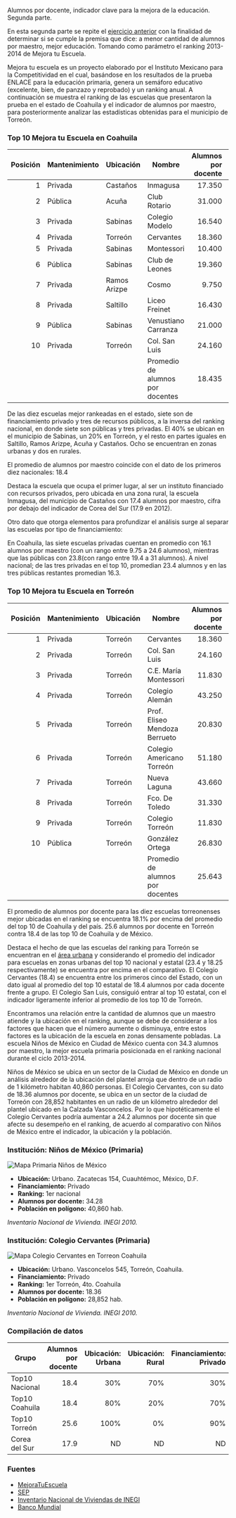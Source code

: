 
Alumnos por docente, indicador clave para la mejora de la educación. Segunda parte.

En esta segunda parte se repite el [ejercicio anterior](alumnos-por-docente-parte-1.html) con la finalidad de determinar si se cumple la premisa que dice: a menor cantidad de alumnos por maestro, mejor educación. Tomando como parámetro el ranking  2013-2014 de Mejora tu Escuela.

Mejora tu escuela es un proyecto elaborado por el Instituto Mexicano para la Competitividad en el cual, basándose en los resultados de la prueba ENLACE para la educación primaria, genera un semáforo educativo (excelente, bien, de panzazo y reprobado) y un ranking anual. A continuación se muestra el ranking de las escuelas que presentaron la prueba en el estado de Coahuila y el indicador de alumnos por maestro, para posteriormente analizar las estadísticas obtenidas para el municipio de Torreón.

<div style="clear:left;"></div>

### Top 10 Mejora tu Escuela en Coahuila

Posición | Mantenimiento | Ubicación    | Nombre                           | Alumnos por docente | Ámbito
--------:|---------------|--------------|----------------------------------|--------------------:|--------
       1 | Privada       | Castaños     | Inmagusa                         |              17.350 | rural
       2 | Pública       | Acuña        | Club Rotario                     |              31.000 | urbana
       3 | Privada       | Sabinas      | Colegio Modelo                   |              16.540 | urbana
       4 | Privada       | Torreón      | Cervantes                        |              18.360 | urbana
       5 | Privada       | Sabinas      | Montessori                       |              10.400 | urbana
       6 | Pública       | Sabinas      | Club de Leones                   |              19.360 | urbana
       7 | Privada       | Ramos Arizpe | Cosmo                            |               9.750 | urbana
       8 | Privada       | Saltillo     | Liceo Freinet                    |              16.430 | urbana
       9 | Pública       | Sabinas      | Venustiano Carranza              |              21.000 | rural
      10 | Privada       | Torreón      | Col. San Luis                    |              24.160 | urbana
         |               |              | Promedio de alumnos por docentes |              18.435 |

De las diez escuelas mejor rankeadas en el estado, siete son de financiamiento privado y tres de recursos públicos, a la inversa del ranking nacional, en donde siete son públicas y tres privadas. El 40% se ubican en el municipio de Sabinas, un 20% en Torreón, y el resto en partes iguales en  Saltillo, Ramos Arizpe, Acuña y Castaños. Ocho se encuentran en zonas urbanas y dos en rurales.

El promedio de alumnos por maestro coincide con el dato de los primeros diez nacionales: 18.4

Destaca la escuela que ocupa el primer lugar, al ser un instituto financiado con recursos privados, pero ubicada en una zona rural, la escuela Inmagusa, del municipio de Castaños con 17.4 alumnos por maestro, cifra por debajo del indicador de Corea del Sur (17.9 en 2012).

Otro dato que otorga elementos para profundizar el análisis surge al separar las escuelas por tipo de financiamiento:

En Coahuila, las siete escuelas privadas cuentan en promedio con 16.1 alumnos por maestro (con un rango entre 9.75 a 24.6 alumnos), mientras que las públicas con 23.8(con rango entre 19.4 a 31 alumnos). A nivel nacional; de las tres privadas en el top 10, promedian 23.4 alumnos y en las tres públicas restantes promedian 16.3.

### Top 10 Mejora tu Escuela en Torreón

Posición | Mantenimiento | Ubicación | Nombre                           | Alumnos por docente | Ámbito
--------:|---------------|-----------|----------------------------------|--------------------:|--------
       1 | Privada       | Torreón   | Cervantes                        |              18.360 | urbana
       2 | Privada       | Torreón   | Col. San Luis                    |              24.160 | urbana
       3 | Privada       | Torreón   | C.E. María Montessori            |              11.830 | urbana
       4 | Privada       | Torreón   | Colegio Alemán                   |              43.250 | urbana
       5 | Privada       | Torreón   | Prof. Eliseo Mendoza Berrueto    |              20.830 | urbana
       6 | Privada       | Torreón   | Colegio Americano Torreón        |              51.180 | urbana
       7 | Privada       | Torreón   | Nueva Laguna                     |              43.660 | urbana
       8 | Privada       | Torreón   | Fco. De Toledo                   |              31.330 | urbana
       9 | Privada       | Torreón   | Colegio Torreón                  |              11.830 | urbana
      10 | Pública       | Torreón   | González Ortega                  |              26.830 | urbana
         |               |           | Promedio de alumnos por docentes |              25.643 |

El promedio de alumnos por docente para las diez escuelas torreonenses mejor ubicadas en el ranking se encuentra 18.1% por encima del promedio del top 10 de Coahuila y del país. 25.6 alumnos por docente en Torreón contra 18.4 de las top 10 de Coahuila y de México.

Destaca el hecho de que las escuelas del ranking para Torreón se encuentran en el [área urbana](http://www.trcimplan.gob.mx/indicadores-torreon/sustentabilidad-area-no-urbanizada.html)  y considerando el promedio del indicador para escuelas en zonas urbanas del top 10 nacional y estatal (23.4 y 18.25 respectivamente) se encuentra por encima en el comparativo. El Colegio Cervantes (18.4) se encuentra entre los primeros cinco del Estado, con un dato igual al promedio del top 10 estatal de 18.4 alumnos por cada docente frente a grupo. El Colegio San Luis, consiguió entrar al top 10 estatal, con el indicador ligeramente inferior al promedio de los top 10 de Torreón.

Encontramos una relación entre la cantidad de alumnos que un maestro atiende y la ubicación en el ranking, aunque se debe de considerar a los factores que hacen que el número aumente o disminuya, entre estos factores es la ubicación de la escuela en zonas densamente pobladas. La escuela Niños de México en Ciudad de México cuenta con 34.3 alumnos por maestro, la mejor escuela primaria posicionada en el ranking nacional durante el ciclo 2013-2014.

Niños de México se ubica en un sector de la Ciudad de México en donde un análisis alrededor de la ubicación del plantel arroja que dentro de un radio de 1 kilómetro habitan 40,860 personas. El Colegio Cervantes, con su dato de 18.36 alumnos por docente, se ubica en un sector de la ciudad de Torreón con 28,852 habitantes en un radio de un kilómetro alrededor del plantel ubicado en la Calzada Vasconcelos. Por lo que hipotéticamente  el Colegio Cervantes podría aumentar a 24.2 alumnos por docente sin que afecte su desempeño en el ranking, de acuerdo al comparativo con Niños de México entre el indicador, la ubicación y la población.

### Institución: Niños de México (Primaria)

<img class="img-responsive" src="alumnos-por-docente-parte-2/mapa-ninos-de-mexico.jpg" alt="Mapa Primaria Niños de México">

* **Ubicación:** Urbano. Zacatecas 154, Cuauhtémoc, México, D.F.
* **Financiamiento:** Privado
* **Ranking:** 1er nacional
* **Alumnos por docente:** 34.28
* **Población en polígono:** 40,860 hab.

_Inventario Nacional de Vivienda. INEGI 2010._

### Institución: Colegio Cervantes (Primaria)

<img class="img-responsive" src="alumnos-por-docente-parte-2/mapa-colegio-cervantes-torreon.jpg" alt="Mapa Colegio Cervantes en Torreon Coahuila">

* **Ubicación:** Urbano. Vasconcelos 545, Torreón, Coahuila.
* **Financiamiento:** Privado
* **Ranking:** 1er Torreón, 4to. Coahuila
* **Alumnos por docente:** 18.36
* **Población en polígono:** 28,852 hab.

_Inventario Nacional de Vivienda. INEGI 2010._

### Compilación de datos

Grupo          | Alumnos por docente | Ubicación: Urbana | Ubicación: Rural | Financiamiento: Privado | Financiamiento: Público | Año:
---------------|--------------------:|------------------:|-----------------:|------------------------:|------------------------:|-----:
Top10 Nacional |                18.4 |               30% |              70% |                     30% |                     70% | 2014
Top10 Coahuila |                18.4 |               80% |              20% |                     70% |                     30% | 2014
Top10 Torreón  |                25.6 |              100% |               0% |                     90% |                     10% | 2014
Corea del Sur  |                17.9 |                ND |               ND |                      ND |                      ND | 2012

### Fuentes

* [MejoraTuEscuela](http://www.mejoratuecuela.org)
* [SEP](http://planeacion.sep.gob.mx/principalescifras/)
* [Inventario Nacional de Viviendas de INEGI](http://www.inegi.org.mx)
* [Banco Mundial](http://www.bancomundial.org)
